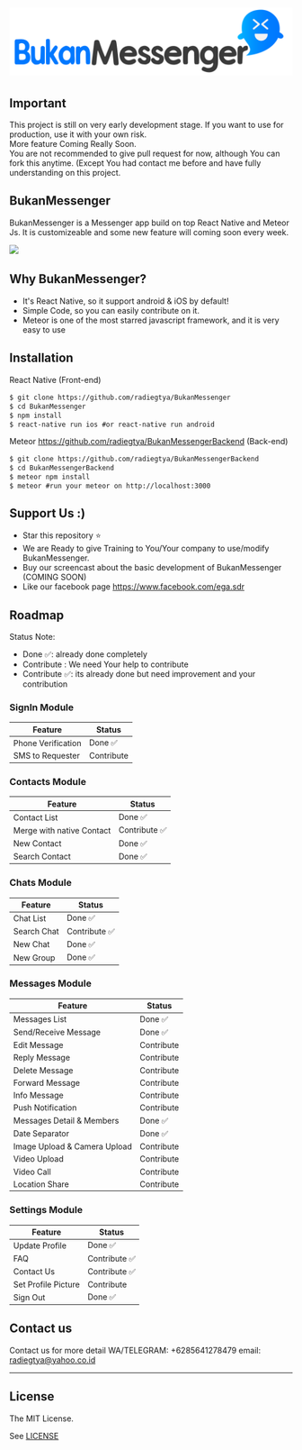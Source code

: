 
<h1 align="center">
  <img src="./logo.png"/><br>
</h1>

## Important
This project is still on very early development stage. If you want to use for production, use it with your own risk.
<br>More feature Coming Really Soon.
<br>You are not recommended to give pull request for now, although You can fork this anytime. (Except You had contact me before and have fully understanding on this project.

## BukanMessenger

BukanMessenger is a Messenger app build on top React Native and Meteor Js. 
It is customizeable and some new feature will coming soon every week.


<img src="https://github.com/radiegtya/BukanMessenger/blob/master/demo.gif?raw=true" width="300">&nbsp;&nbsp;&nbsp;&nbsp;

## Why BukanMessenger?
* It's React Native, so it support android & iOS by default!
* Simple Code, so you can easily contribute on it.
* Meteor is one of the most starred javascript framework, and it is very easy to use

## Installation

React Native (Front-end)
```
$ git clone https://github.com/radiegtya/BukanMessenger
$ cd BukanMessenger
$ npm install
$ react-native run ios #or react-native run android
```
Meteor https://github.com/radiegtya/BukanMessengerBackend (Back-end)
```
$ git clone https://github.com/radiegtya/BukanMessengerBackend
$ cd BukanMessengerBackend
$ meteor npm install
$ meteor #run your meteor on http://localhost:3000
```

## Support Us :)
* Star this repository :star:
* We are Ready to give Training to You/Your company to use/modify BukanMessenger. 
* Buy our screencast about the basic development of BukanMessenger (COMING SOON)
* Like our facebook page https://www.facebook.com/ega.sdr

## Roadmap

Status Note:
* Done ✅: already done completely
* Contribute : We need Your help to contribute
* Contribute ✅: its already done but need improvement and your contribution

### SignIn Module

|    Feature         | Status  |
|--------------------|-----|
| Phone Verification |  Done ✅    |
| SMS to Requester   |  Contribute   |

### Contacts Module

|    Feature         | Status  |
|--------------------|-----|
| Contact List  |  Done ✅    |
| Merge with native Contact   |  Contribute ✅  |
| New Contact  |  Done ✅    |
| Search Contact  |  Done ✅    |

### Chats Module

|    Feature         | Status  |
|--------------------|-----|
| Chat List |  Done ✅    |
| Search Chat   |  Contribute ✅   |
| New Chat |  Done ✅    |
| New Group |  Done ✅    |

### Messages Module

|    Feature         | Status  |
|--------------------|-----|
| Messages List |  Done ✅    |
| Send/Receive Message |  Done ✅    |
| Edit Message |  Contribute   |
| Reply Message |  Contribute   |
| Delete Message |  Contribute   |
| Forward Message |  Contribute   |
| Info Message |  Contribute   |
| Push Notification |  Contribute   |
| Messages Detail & Members |  Done ✅   |
| Date Separator |  Done ✅   |
| Image Upload & Camera Upload |  Contribute   |
| Video Upload |  Contribute   |
| Video Call |  Contribute   |
| Location Share |  Contribute   |

### Settings Module

|    Feature         | Status  |
|--------------------|-----|
| Update Profile |  Done ✅    |
| FAQ |  Contribute ✅    |
| Contact Us |  Contribute ✅    |
| Set Profile Picture |  Contribute    |
| Sign Out |  Done ✅    |

## Contact us
Contact us for more detail 
WA/TELEGRAM: +6285641278479
email: radiegtya@yahoo.co.id

----

## License

The MIT License.

See [LICENSE](LICENSE)

